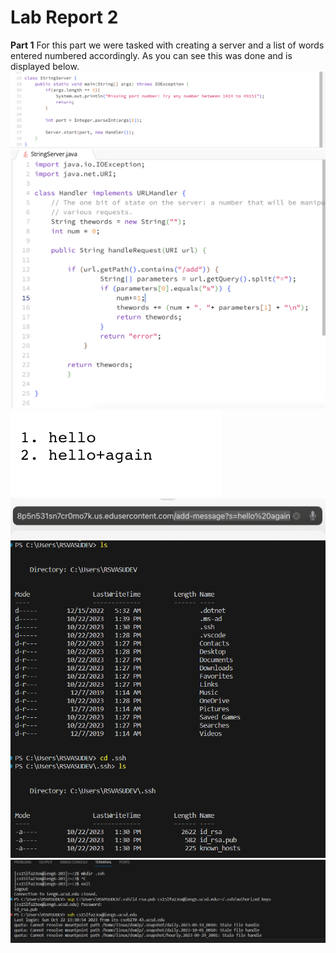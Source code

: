 # Lab Report 2

**Part 1**
For this part we were tasked with creating a server and a list of words entered numbered accordingly. 
As you can see this was done and is displayed below.
![Image](0729A363-A8B7-4F40-AFA7-DDFDEDC73686.jpeg)
![Image](7296EDB6-5E55-4321-A721-5F77CB7F16B9.jpeg)
![Image](B579E069-E089-42D1-B161-4DF30160D798.jpeg)
![Image](FF5A0DBA-6106-4BFB-A4C9-B09171BBB404.jpeg)
![Image](Thekeys.png)
![Image](withoutpasswword.png)
